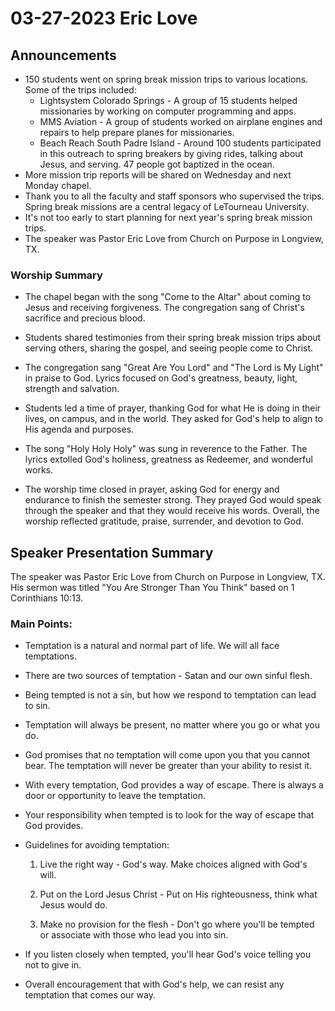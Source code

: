 # 03-27-2023 Eric Love



## Announcements

- 150 students went on spring break mission trips to various locations. Some of the trips included:
  - Lightsystem Colorado Springs - A group of 15 students helped missionaries by working on computer programming and apps.
  - MMS Aviation - A group of students worked on airplane engines and repairs to help prepare planes for missionaries.
  - Beach Reach South Padre Island - Around 100 students participated in this outreach to spring breakers by giving rides, talking about Jesus, and serving. 47 people got baptized in the ocean.
- More mission trip reports will be shared on Wednesday and next Monday chapel.
- Thank you to all the faculty and staff sponsors who supervised the trips. Spring break missions are a central legacy of LeTourneau University.
- It's not too early to start planning for next year's spring break mission trips.
- The speaker was Pastor Eric Love from Church on Purpose in Longview, TX.


### Worship Summary

- The chapel began with the song "Come to the Altar" about coming to Jesus and receiving forgiveness. The congregation sang of Christ's sacrifice and precious blood.

- Students shared testimonies from their spring break mission trips about serving others, sharing the gospel, and seeing people come to Christ. 

- The congregation sang "Great Are You Lord" and "The Lord is My Light" in praise to God. Lyrics focused on God's greatness, beauty, light, strength and salvation.

- Students led a time of prayer, thanking God for what He is doing in their lives, on campus, and in the world. They asked for God's help to align to His agenda and purposes. 

- The song "Holy Holy Holy" was sung in reverence to the Father. The lyrics extolled God's holiness, greatness as Redeemer, and wonderful works.

- The worship time closed in prayer, asking God for energy and endurance to finish the semester strong. They prayed God would speak through the speaker and that they would receive his words. Overall, the worship reflected gratitude, praise, surrender, and devotion to God.


## Speaker Presentation Summary

The speaker was Pastor Eric Love from Church on Purpose in Longview, TX. His sermon was titled "You Are Stronger Than You Think" based on 1 Corinthians 10:13.

### Main Points:

- Temptation is a natural and normal part of life. We will all face temptations. 

- There are two sources of temptation - Satan and our own sinful flesh. 

- Being tempted is not a sin, but how we respond to temptation can lead to sin.

- Temptation will always be present, no matter where you go or what you do. 

- God promises that no temptation will come upon you that you cannot bear. The temptation will never be greater than your ability to resist it.

- With every temptation, God provides a way of escape. There is always a door or opportunity to leave the temptation. 

- Your responsibility when tempted is to look for the way of escape that God provides. 

- Guidelines for avoiding temptation:

  1. Live the right way - God's way. Make choices aligned with God's will.

  2. Put on the Lord Jesus Christ - Put on His righteousness, think what Jesus would do.

  3. Make no provision for the flesh - Don't go where you'll be tempted or associate with those who lead you into sin.

- If you listen closely when tempted, you'll hear God's voice telling you not to give in. 

- Overall encouragement that with God's help, we can resist any temptation that comes our way.